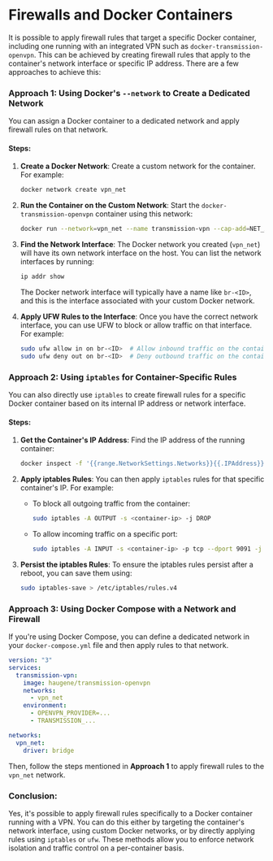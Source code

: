 # Firewalls and Docker Containers

It is possible to apply firewall rules that target a specific Docker container, including one running with an integrated VPN such as `docker-transmission-openvpn`. This can be achieved by creating firewall rules that apply to the container's network interface or specific IP address. There are a few approaches to achieve this:

### Approach 1: Using Docker's `--network` to Create a Dedicated Network
You can assign a Docker container to a dedicated network and apply firewall rules on that network.

#### Steps:

1. **Create a Docker Network**:
   Create a custom network for the container. For example:
   ```bash
   docker network create vpn_net
   ```

2. **Run the Container on the Custom Network**:
   Start the `docker-transmission-openvpn` container using this network:
   ```bash
   docker run --network=vpn_net --name transmission-vpn --cap-add=NET_ADMIN --device=/dev/net/tun --env-file=transmission.env haugene/transmission-openvpn
   ```

3. **Find the Network Interface**:
   The Docker network you created (`vpn_net`) will have its own network interface on the host. You can list the network interfaces by running:
   ```bash
   ip addr show
   ```

   The Docker network interface will typically have a name like `br-<ID>`, and this is the interface associated with your custom Docker network.

4. **Apply UFW Rules to the Interface**:
   Once you have the correct network interface, you can use UFW to block or allow traffic on that interface. For example:
   ```bash
   sudo ufw allow in on br-<ID>  # Allow inbound traffic on the container network
   sudo ufw deny out on br-<ID>  # Deny outbound traffic on the container network
   ```

### Approach 2: Using `iptables` for Container-Specific Rules
You can also directly use `iptables` to create firewall rules for a specific Docker container based on its internal IP address or network interface.

#### Steps:

1. **Get the Container's IP Address**:
   Find the IP address of the running container:
   ```bash
   docker inspect -f '{{range.NetworkSettings.Networks}}{{.IPAddress}}{{end}}' transmission-vpn
   ```

2. **Apply iptables Rules**:
   You can then apply `iptables` rules for that specific container's IP. For example:

   - To block all outgoing traffic from the container:
     ```bash
     sudo iptables -A OUTPUT -s <container-ip> -j DROP
     ```

   - To allow incoming traffic on a specific port:
     ```bash
     sudo iptables -A INPUT -s <container-ip> -p tcp --dport 9091 -j ACCEPT
     ```

3. **Persist the iptables Rules**:
   To ensure the iptables rules persist after a reboot, you can save them using:
   ```bash
   sudo iptables-save > /etc/iptables/rules.v4
   ```

### Approach 3: Using Docker Compose with a Network and Firewall
If you're using Docker Compose, you can define a dedicated network in your `docker-compose.yml` file and then apply rules to that network.

```yaml
version: "3"
services:
  transmission-vpn:
    image: haugene/transmission-openvpn
    networks:
      - vpn_net
    environment:
      - OPENVPN_PROVIDER=...
      - TRANSMISSION_...

networks:
  vpn_net:
    driver: bridge
```

Then, follow the steps mentioned in **Approach 1** to apply firewall rules to the `vpn_net` network.

### Conclusion:
Yes, it's possible to apply firewall rules specifically to a Docker container running with a VPN. You can do this either by targeting the container's network interface, using custom Docker networks, or by directly applying rules using `iptables` or `ufw`. These methods allow you to enforce network isolation and traffic control on a per-container basis.